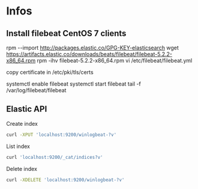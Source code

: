 # Infos #

## Install filebeat CentOS 7 clients ##

rpm --import http://packages.elastic.co/GPG-KEY-elasticsearch
wget https://artifacts.elastic.co/downloads/beats/filebeat/filebeat-5.2.2-x86_64.rpm
rpm -ihv filebeat-5.2.2-x86_64.rpm
vi /etc/filebeat/filebeat.yml

copy certificate in /etc/pki/tls/certs

systemctl enable filebeat
systemctl start filebeat
tail -f /var/log/filebeat/filebeat

## Elastic API ##

Create index

```bash
curl -XPUT 'localhost:9200/winlogbeat-?v'
```

List index

```bash
curl 'localhost:9200/_cat/indices?v'
```

Delete index

```bash
curl -XDELETE 'localhost:9200/winlogbeat-?v'
```